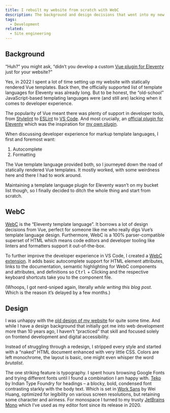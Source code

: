 ```yaml
---
title: I rebuilt my website from scratch with WebC
description: The background and design decisions that went into my new website.
tags:
  - Development
related:
  - Site engineering
---
```


## Background

“Huh?” you might ask, “didn’t you develop a custom [Vue plugin for Eleventy](2022-10-22-eleventy-plugin-vue.md) just for your website?”

Yes, in 2022 I spent a lot of time setting up my website with statically rendered Vue templates. Back then, the officially supported list of template languages for Eleventy was already long. But to be honest, the “old-school” JavaScript-based templating languages were (and still are) lacking when it comes to developer experience.

The popularity of Vue meant there was plenty of support in developer tools, from [Stylelint](https://stylelint.io/user-guide/get-started/#linting-css-like-languages-and-css-within-containers) to [ESLint](https://eslint.vuejs.org/) to [VS Code](https://marketplace.visualstudio.com/items?itemName=Vue.volar). And most crucially, an [official plugin for Eleventy](https://github.com/11ty/eleventy-plugin-vue) which was the inspiration for [my own plugin](https://github.com/mvsde/eleventy-plugin-vue).

When discussing developer experience for markup template languages, I first and foremost want:

1. Autocomplete
2. Formatting

The Vue template language provided both, so I journeyed down the road of statically rendered Vue templates. It mostly worked, with some weirdness here and there I had to work around.

Maintaining a template language plugin for Eleventy wasn’t on my bucket list though, so I finally decided to ditch the whole thing and start from scratch.

## WebC

[WebC](https://www.11ty.dev/docs/languages/webc/) is the “Eleventy template language”. It borrows a lot of design decisions from Vue, perfect for someone like me who really digs Vue’s template language design. Furthermore, WebC is a 100% parser-compatible superset of HTML which means code editors and developer tooling like linters and formatters support it out-of-the-box.

To further improve the developer experience in VS Code, I created a [WebC extension](https://marketplace.visualstudio.com/items?itemName=fynn.vscode-webc). It adds basic autocomplete support for HTML element attributes, links to the documentation, semantic highlighting for WebC components and attributes, and definitions so <kbd>Ctrl</kbd> + Clicking and the respective keyboard shortcuts take you to the component file.

(Whoops, I got nerd-sniped again, literally _while writing this blog post_. Which is the reason it’s delayed by a few months.)

## Design

I was unhappy with the [old design of my website](https://web.archive.org/web/20240327204256/https://fynn.be/) for quite some time. And while I have a design background that initially got me into web development more than 10 years ago, I haven’t “practiced” that skill and focused solely on frontend development and digital accessibility.

Instead of struggling through a redesign, I stripped every style and started with a “naked” HTML document enhanced with very little CSS. Colors are left monochrome, the layout is basic, one might even whisper the word _brutalist_.

The one striking feature is typography. I spent hours browsing Google Fonts and trying different fonts until I found a combination I am happy with. [Teko](https://fonts.google.com/specimen/Teko) by Indian Type Foundry for headings – a blocky, bold, condensed font contrasting starkly with the body text. Which is set in [Work Sans](https://fonts.google.com/specimen/Work+Sans) by Wei Huang, optimized for legibility on various screen resolutions, but retaining some character and airiness. For monospace I turned to my trusty [JetBrains Mono](https://fonts.google.com/specimen/JetBrains+Mono) which I’ve used as my editor font since its release in 2020.

